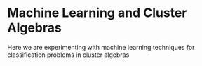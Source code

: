 # Machine Learning and Cluster Algebras
Here we are experimenting with machine learning techniques for classification problems in cluster algebras
